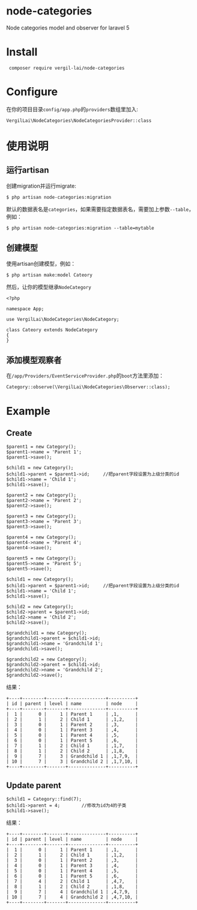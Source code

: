 # node-categories

Node categories model and observer for laravel 5

# Install

     composer require vergil-lai/node-categories

# Configure

在你的项目目录`config/app.php`的`providers`数组里加入:

    VergilLai\NodeCategories\NodeCategoriesProvider::class
    
# 使用说明

## 运行artisan

创建migration并运行migrate:

    $ php artisan node-categories:migration
    
默认的数据表名是`categories`，如果需要指定数据表名，需要加上参数`--table`，例如：

    $ php artisan node-categories:migration --table=mytable
    
## 创建模型
    
使用artisan创建模型，例如：

    $ php artisan make:model Cateory
    
然后，让你的模型继承`NodeCategory`
    
    <?php
    
    namespace App;
    
    use VergilLai\NodeCategories\NodeCategory;
    
    class Cateory extends NodeCategory
    {
    }

## 添加模型观察者

在`/app/Providers/EventServiceProvider.php`的`boot`方法里添加：

    Category::observe(\VergilLai\NodeCategories\Observer::class);
    
    
# Example


## Create

    $parent1 = new Category();
    $parent1->name = 'Parent 1';
    $parent1->save();
    
    $child1 = new Category();
    $child1->parent = $parent1->id;     //把parent字段设置为上级分类的id
    $child1->name = 'Child 1';
    $child1->save();
    
    $parent2 = new Category();
    $parent2->name = 'Parent 2';
    $parent2->save();
    
    $parent3 = new Category();
    $parent3->name = 'Parent 3';
    $parent3->save();
    
    $parent4 = new Category();
    $parent4->name = 'Parent 4';
    $parent4->save();
    
    $parent5 = new Category();
    $parent5->name = 'Parent 5';
    $parent5->save();
    
    $child1 = new Category();
    $child1->parent = $parent1->id;     //把parent字段设置为上级分类的id
    $child1->name = 'Child 1';
    $child1->save();
    
    $child2 = new Category();
    $child2->parent = $parent1->id;
    $child2->name = 'Child 2';
    $child2->save();
    
    $grandchild1 = new Category();
    $grandchild1->parent = $child1->id;
    $grandchild1->name = 'Grandchild 1';
    $grandchild1->save();
    
    $grandchild2 = new Category();
    $grandchild2->parent = $child1->id;
    $grandchild2->name = 'Grandchild 2';
    $grandchild2->save();
           
           
结果：
            
    +----+--------+-------+--------------+----------+
    | id | parent | level | name         | node     |
    +----+--------+-------+--------------+----------+
    |  1 |      0 |     1 | Parent 1     | ,1,      |
    |  2 |      1 |     2 | Child 1      | ,1,2,    |
    |  3 |      0 |     1 | Parent 2     | ,3,      |
    |  4 |      0 |     1 | Parent 3     | ,4,      |
    |  5 |      0 |     1 | Parent 4     | ,5,      |
    |  6 |      0 |     1 | Parent 5     | ,6,      |
    |  7 |      1 |     2 | Child 1      | ,1,7,    |
    |  8 |      1 |     2 | Child 2      | ,1,8,    |
    |  9 |      7 |     3 | Grandchild 1 | ,1,7,9,  |
    | 10 |      7 |     3 | Grandchild 2 | ,1,7,10, |
    +----+--------+-------+--------------+----------+
        

## Update parent

    $child1 = Category::find(7);
    $child1->parent = 4;        //修改为id为4的子类
    $child1->save();

结果：

    +----+--------+-------+--------------+----------+
    | id | parent | level | name         | node     |
    +----+--------+-------+--------------+----------+
    |  1 |      0 |     1 | Parent 1     | ,1,      |
    |  2 |      1 |     2 | Child 1      | ,1,2,    |
    |  3 |      0 |     1 | Parent 2     | ,3,      |
    |  4 |      0 |     1 | Parent 3     | ,4,      |
    |  5 |      0 |     1 | Parent 4     | ,5,      |
    |  6 |      0 |     1 | Parent 5     | ,6,      |
    |  7 |      4 |     2 | Child 1      | ,4,7,    |
    |  8 |      1 |     2 | Child 2      | ,1,8,    |
    |  9 |      7 |     4 | Grandchild 1 | ,4,7,9,  |
    | 10 |      7 |     4 | Grandchild 2 | ,4,7,10, |
    +----+--------+-------+--------------+----------+